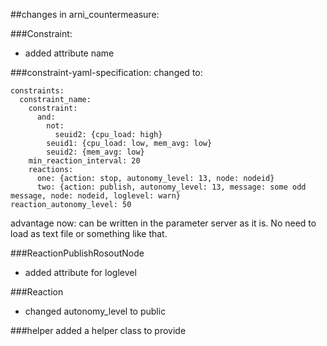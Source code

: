
##changes in arni_countermeasure:

###Constraint:
 + added attribute name


###constraint-yaml-specification:
changed to:

    constraints:
      constraint_name:
        constraint:
          and:
            not:
              seuid2: {cpu_load: high}
            seuid1: {cpu_load: low, mem_avg: low}
            seuid2: {mem_avg: low}
        min_reaction_interval: 20
        reactions:
          one: {action: stop, autonomy_level: 13, node: nodeid}
          two: {action: publish, autonomy_level: 13, message: some odd message, node: nodeid, loglevel: warn}
    reaction_autonomy_level: 50


advantage now: can be written in the parameter server as it is.
No need to load as text file or something like that.

###ReactionPublishRosoutNode

 + added attribute for loglevel

###Reaction

 + changed autonomy_level to public

 ###helper
 added a helper class to provide 